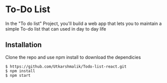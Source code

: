 # To-Do List 

In the "To do list"  Project, you'll build a web app that lets you to maintain a simple To-do list that can used in day to day life 


## Installation

Clone the repo and use npm install to download the dependicies
```
$ https://github.com/Utkarshmalik/Todo-list-react.git
$ npm install
$ npm start
```
